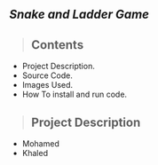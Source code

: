 ## *Snake and Ladder Game*
> ## Contents
* Project Description.
* Source Code.
* Images Used.
* How To install and run code.

> ## Project Description
* Mohamed
* Khaled
